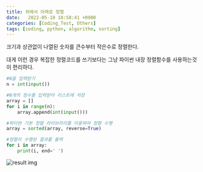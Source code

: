 ```yaml
---
title: 위에서 아래로 정렬
date:   2022-05-10 18:58:41 +0900
categories: [Coding_Test, Others]
tags: [coding, python, algorithm, sorting]
---
```


크기과 상관없이 나열된 숫자를 큰수부터 작은수로 정렬한다.

대게 이런 경우 복잡한 정렬코드를 쓰기보다는 그냥 파이썬 내장 정렬함수를 사용하는것이 편리하다.

```python
#N을 입력받기
n = int(input())

#N개의 정수를 입력받아 리스트에 저장
array = []
for i in range(n):
    array.append(int(input()))

#파이썬 기본 정렬 라이브러리를 이용하여 정렬 수행
array = sorted(array, reverse=True)

#정렬이 수행된 결과를 출력
for i in array:
    print(i, end=' ')
```

![result img](https://user-images.githubusercontent.com/85277660/210164764-1fe991ab-556c-42c5-a2c3-6aea71a40640.png)

